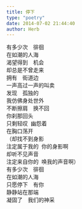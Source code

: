 ```yaml
---  
title: 停下  
type: "poetry"  
date: 2014-07-02 21:44:40  
author: Herb  
---  
```

有多少次　徘徊  
在如潮的人海  
渴望得到　机会  
却总是不曾走来  
拥有　街道边  
一声高过一声的叫卖  
发现　孤独的  
我仿佛身处世外  
不断擦肩　换不回  
你刹那回头  
只剩轻叹  幽怨着  
在胸口荡开  
（却找不到身影  
注定属于我的  你的身影啊  
却听不见声音  
注定来自你的  唤我的声音啊）  
有多少次　徘徊  
在如潮的人海  
只愿停下　有你  
静静站在那端  
凝固了　我们的神采